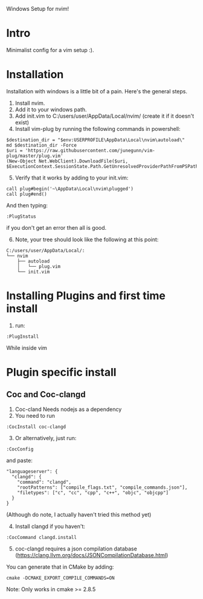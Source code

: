 Windows Setup for nvim!

# Intro

Minimalist config for a vim setup :).

# Installation

Installation with windows is a little bit of a pain. Here's the general steps.

1. Install nvim.
2. Add it to your windows path.
3. Add init.vim to C:/users/user/AppData/Local/nvim/ (create it if it doesn't exist)
4. Install vim-plug by running the following commands in powershell:

```
$destination_dir = "$env:USERPROFILE\AppData\Local\nvim\autoload\"
md $destination_dir -Force
$uri = 'https://raw.githubusercontent.com/junegunn/vim-plug/master/plug.vim'
(New-Object Net.WebClient).DownloadFile($uri, $ExecutionContext.SessionState.Path.GetUnresolvedProviderPathFromPSPath("$destination_dir\plug.vim"))
```

5. Verify that it works by adding to your init.vim:
```
call plug#begin('~\AppData\Local\nvim\plugged')
call plug#end()
```

And then typing:
```
:PlugStatus
```

if you don't get an error then all is good.

6. Note, your tree should look like the following at this point:

```
C:/users/user/AppData/Local/:
└── nvim
    ├── autoload
    │   └── plug.vim
    └── init.vim
```

# Installing Plugins and first time install

1. run:
```
:PlugInstall
```
While inside vim

# Plugin specific install
## Coc and Coc-clangd
1. Coc-cland Needs nodejs as a dependency
2. You need to run
```
:CocInstall coc-clangd
```
3. Or alternatively, just run:
```
:CocConfig
```
and paste:
```
"languageserver": {
  "clangd": {
    "command": "clangd",
    "rootPatterns": ["compile_flags.txt", "compile_commands.json"],
    "filetypes": ["c", "cc", "cpp", "c++", "objc", "objcpp"]
  }
}
```

(Although do note, I actually haven't tried this method yet)

4. Install clangd if you haven't:
```
:CocCommand clangd.install
```

5. coc-clangd requires a json compilation database (https://clang.llvm.org/docs/JSONCompilationDatabase.html)

You can generate that in CMake by adding:
```
cmake -DCMAKE_EXPORT_COMPILE_COMMANDS=ON
```

Note: Only works in cmake >= 2.8.5

